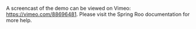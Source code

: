 A screencast of the demo can be viewed on Vimeo: https://vimeo.com/88696481. Please visit the Spring Roo documentation for more help.
